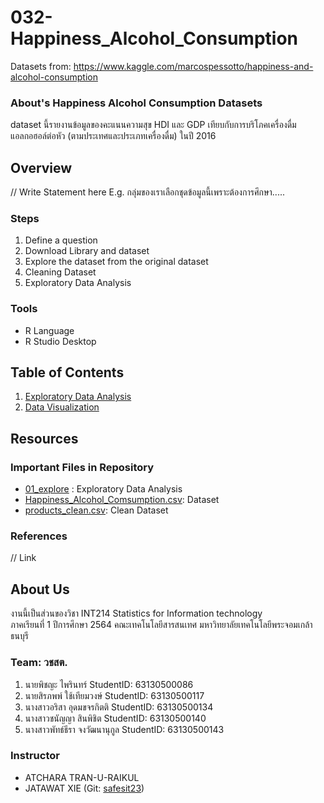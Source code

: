# 032-Happiness_Alcohol_Consumption
Datasets from: https://www.kaggle.com/marcospessotto/happiness-and-alcohol-consumption

### About's Happiness Alcohol Consumption Datasets
dataset นี้รายงานข้อมูลของคะแนนความสุข HDI และ GDP เทียบกับการบริโภคเครื่องดื่มแอลกอฮอล์ต่อหัว (ตามประเทศและประเภทเครื่องดื่ม) ในปี 2016

## Overview

// Write Statement here
E.g. กลุ่มของเราเลือกชุดข้อมูลนี้เพราะต้องการศึกษา.....

### Steps

1. Define a question
2. Download Library and dataset
3. Explore the dataset from the original dataset
4. Cleaning Dataset
5. Exploratory Data Analysis

### Tools

- R Language
- R Studio Desktop

## Table of Contents

1. [Exploratory Data Analysis](./01_explore.md)
2. [Data Visualization]()

## Resources

### Important Files in Repository

- [01_explore](./code_eda.R) : Exploratory Data Analysis
- [Happiness_Alcohol_Comsumption.csv](./HappinessAlcoholConsumption.csv): Dataset
- [products_clean.csv](./products_original.csv): Clean Dataset

### References

// Link

## About Us
งานนี้เป็นส่วนของวิชา INT214 Statistics for Information technology <br/> ภาคเรียนที่ 1 ปีการศึกษา 2564 คณะเทคโนโลยีสารสนเทศ มหาวิทยาลัยเทคโนโลยีพระจอมเกล้าธนบุรี
### Team: วชสต.
1. นายพิชญะ     ไพรินทร์      StudentID: 63130500086 
2. นายสิรภพพ์    ใช้เทียมวงษ์   StudentID: 63130500117
3. นางสาวอริสา   อุดมขจรกิตติ   StudentID: 63130500134
4. นางสาวชนัญญา สินพิชิต      StudentID: 63130500140
5. นางสาวพัทธ์ธีรา จงวัฒนานุกูล  StudentID: 63130500143

### Instructor
- ATCHARA TRAN-U-RAIKUL
- JATAWAT XIE (Git: [safesit23](https://github.com/safesit23))



